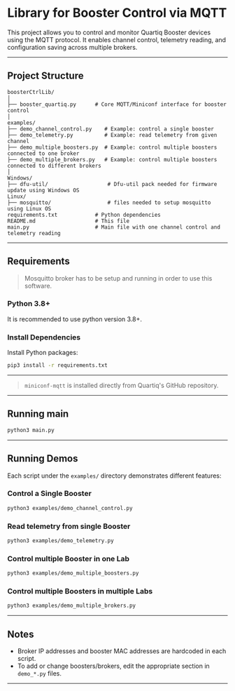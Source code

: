 #  Library for Booster Control via MQTT

This project allows you to control and monitor Quartiq Booster devices using the MQTT protocol. It enables channel control, telemetry reading, and configuration saving across multiple brokers.

---

## Project Structure

```
boosterCtrlLib/
│
├── booster_quartiq.py      # Core MQTT/Miniconf interface for booster control
│
examples/
├── demo_channel_control.py    # Example: control a single booster
├── demo_telemetry.py          # Example: read telemetry from given channel
├── demo_multiple_boosters.py  # Example: control multiple boosters connected to one broker
├── demo_multiple_brokers.py   # Example: control multiple boosters connected to different brokers
│
Windows/                              
├── dfu-util/                   # Dfu-util pack needed for firmware update using Windows OS
Linux/
├── mosquitto/                  # files needed to setup mosquitto using Linux OS
requirements.txt            # Python dependencies
README.md                   # This file
main.py                     # Main file with one channel control and telemetry reading
```

---

##  Requirements

>  Mosquitto broker has to be setup and running in order to use this software. 

###  Python 3.8+

It is recommended to use python version 3.8+.

###  Install Dependencies

Install Python packages:

   ```bash
   pip3 install -r requirements.txt
   ```

---

>  `miniconf-mqtt` is installed directly from Quartiq's GitHub repository.

---
##  Running main 

```bash
python3 main.py
```
---
##  Running Demos

Each script under the `examples/` directory demonstrates different features:

###  Control a Single Booster

```bash
python3 examples/demo_channel_control.py
```

###  Read telemetry from single Booster

```bash
python3 examples/demo_telemetry.py
```

###  Control multiple Booster in one Lab

```bash
python3 examples/demo_multiple_boosters.py  
```

###  Control multiple Boosters in multiple Labs

```bash
python3 examples/demo_multiple_brokers.py
```

---

##  Notes

* Broker IP addresses and booster MAC addresses are hardcoded in each script.
* To add or change boosters/brokers, edit the appropriate section in `demo_*.py` files.

---


